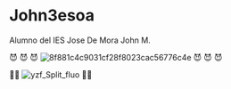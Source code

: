 # John3esoa
Alumno del IES Jose De Mora John M.

😈 😈 😈
![8f881c4c9031cf28f8023cac56776c4e](https://user-images.githubusercontent.com/92089444/145384049-48a04e4b-06a5-4b10-991d-728282a71f40.jpg)
😈 😈 😈


:drooling_face::money_mouth_face:
![yzf_Split_fluo](https://user-images.githubusercontent.com/92089444/142408775-23278045-c4e2-416c-99cd-0f3a3fbb221c.jpg)
:drooling_face::money_mouth_face:

